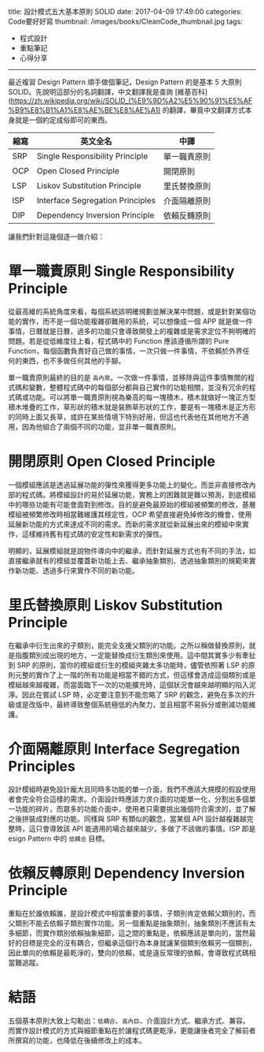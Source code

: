 title: 設計模式五大基本原則 SOLID
date: 2017-04-09 17:49:00
categories: Code要好好寫
thumbnail: /images/books/CleanCode_thumbnail.jpg
tags:
- 程式設計
- 重點筆記
- 心得分享
---

最近複習 Design Pattern 順手做個筆記，Design Pattern 的是基本 5 大原則 SOLID。先說明這部分的名詞翻譯，中文翻譯我是查詢 [維基百科](https://zh.wikipedia.org/wiki/SOLID_(%E9%9D%A2%E5%90%91%E5%AF%B9%E8%B1%A1%E8%AE%BE%E8%AE%A1) 的翻譯，畢竟中文翻譯方式本身就是一個約定成俗即可的東西。

縮寫 | 英文全名 | 中譯
----- | ----- | ----- 
SRP | Single Responsibility Principle | 單一職責原則
OCP | Open Closed Principle | 開閉原則
LSP | Liskov Substitution Principle | 里氏替換原則
ISP | Interface Segregation Principles | 介面隔離原則
DIP | Dependency Inversion Principle | 依賴反轉原則

讓我們針對這幾個逐一做介紹：

# 單一職責原則 Single Responsibility Principle

從最高維的系統角度來看，每個系統該明確規劃並解決某中問題，或是針對某個功能的實作，而不是一個功能複雜卻難用的系統，可以想像成一個 APP 就是做一件事情，日曆就是日曆，過多的功能只會導致開發上的複雜或是需求定位不夠明確的問題。若是從低維度往上看，程式碼中的 Function 應該遵循所謂的 Pure Function，每個函數負責好自己做的事情，一次只做一件事情，不依賴於外界任何的東西，也不多做任何其他的手腳。

單一職責原則最終的目的是 `高內聚`。一次做一件事情，並移除與這件事情無關的程式碼和變數，整體程式碼中的每個部分都與自己實作的功能相關，並沒有冗余的程式碼或功能。可以將單一職責原則視為樂高的每一塊積木，積木就做好一塊正方型積木堆疊的工作，草形狀的積木就是裝飾草形狀的工作，要是有一塊積木是正方形的同時上面又長草，或許在某些情境下特別好用，但這也代表他在其他地方不適用，因為他組合了兩個不同的功能，並非單一職責原則。

# 開閉原則 Open Closed Principle

一個模組應該是透過延展功能的彈性來獲得更多功能上的變化，而並非直接修改內部的程式碼。將模組設計的易於延展功能，實務上的困難就是難以預測，到底模組中的哪些功能有可能會面對到修改。目的是避免最原始的模組被頻繁的修改，基層模組被頻繁修改時相當難維護其穩定性，OCP 希望直接避免掉修改的機會，使用延展新功能的方式來達成不同的需求。而新的需求就從新延展出來的模組中來實作，這樣維持舊有程式碼的安定性和新需求的彈性。

明顯的，延展模組就是說物件導向中的繼承，而針對延展方式也有不同的手法，如直接繼承就有的模組並覆蓋新功能上去、繼承抽象類別、透過抽象類別的規範來實作新功能、透過多行來實作不同的新功能。

# 里氏替換原則 Liskov Substitution Principle

在繼承中衍生出來的子類別，能完全支援父類別的功能。之所以稱做替換原則，就是指腹類別成出現的地方，一定能替換成衍生類別來使用。這中間其實多少有牽扯到 SRP 的原則，當你的模組或衍生的模組夾雜太多功能時，儘管依照著 LSP 的原則元整的實作了上一階的所有功能是相當不錯的方式，但這樣會造成這個類別或是模組越來越複雜，而當面臨下一次的功能擴充時，這個狀況會越來越明顯的陷入泥濘。因此在嘗試 LSP 時，必定要注意到不能忽略了 SRP 的觀念，避免在多次的升級或是改版中，最終導致整個系統極低的內聚力，並且相當不易拆分或刪減功能維護。

# 介面隔離原則 Interface Segregation Principles

設計模組時避免設計龐大且同時多功能的單一介面，我們不應該大規模的假設使用者會完全符合這樣的需求。介面設計時應該力求介面的功能單一化，分割出多個單一功能的碎片，而眾多的功能介面中，使用者只需要挑出幾個符合需求的，並了解之後拼裝成對應的功能。同樣與 SRP 有類似的觀念，當某個 API 設計越複雜越完整時，這只會導致該 API 能適用的場合越來越少，多做了不該做的事情。ISP 即是esign Pattern 中的 `低耦合` 目標。

# 依賴反轉原則 Dependency Inversion Principle

重點在於誰依賴誰，是設計模式中相當重要的事情，子類別肯定依賴父類別的，而父類別不能去依賴子類別實作功能。另一個重點是抽象類別，抽象類別不應該有太多細節，而實作類別依賴抽象細節，這之間的重點是，依賴應該是單向的，當然最好的目標是完全的沒有耦合，但繼承這個行為本身就讓某個類別依賴另一個類別，因此單向的依賴是最乾淨的，雙向的依賴，或是違反常理的依賴，會導致程式碼相當難追蹤。

# 結語

五個基本原則大致上勾勒出：`低耦合`、`高內巨`、介面設計方式、繼承方式、兼容。而實作設計模式的方式與細節重點在於讓程式碼更乾淨，更能讓後者完全了解前者所撰寫的功能，也降低在後續修改上的成本。
